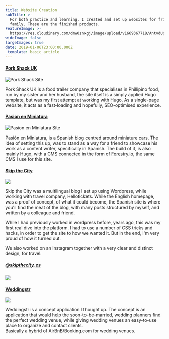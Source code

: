 ```yaml
---
title: Website Creation
subTitle: >-
  For both practice and learning, I created and set up websites for friends and
  family. These are the finished products.
FeatureImage: >-
  https://res.cloudinary.com/dmw0znxgj/image/upload/v1669367718/AntvdUploads/VagrantTea_website_wireframe_design_pastel_colours_8a13acc2-799c-4d11-b713-7611dba1a2fb_dcq0fi.png
wideImage: false
largeImages: true
date: 2019-01-06T23:00:00.000Z
_template: basic_article
---
```




#### [Pork Shack UK](https://www.theporkshack.co.uk "Pork Shack UK")

![Pork Shack Site](https://res.cloudinary.com/dmw0znxgj/image/upload/v1584460461/AntvdUploads/Screenshot_2020-03-17_at_16.53.44_cuwih8.png "Pork Shack Site")

Pork Shack UK is a food trailer company that specialises in Phillipino food, run by my sister and her husband, the site itself is a simply applied Hugo template, but was my first attempt at working with Hugo. As a single-page website, it acts as a fast-loading and hopefully, SEO-optimised experience.

#### [Pasion en Miniatura](https://www.pasionenminiatura.com/)

![Pasion en Miniatura Site](https://res.cloudinary.com/dmw0znxgj/image/upload/v1584460578/AntvdUploads/Screenshot_2020-03-17_at_16.55.40_jlk31n.png "Pasion en Miniatura Site")

Pasión en Miniatura, is a Spanish blog centred around miniature cars. The idea of setting this up, was to stand as a way for a friend to showcase his work as a content writer, specifically in Spanish. The build of it, is also mainly Hugo, with a CMS connected in the form of [Forestry.io](Forestry.io), the same CMS I use for this site.

#### [Skip the City](https://skipthecity.com/ "Skip the City")

![](https://res.cloudinary.com/dmw0znxgj/image/upload/v1584460805/AntvdUploads/Screenshot_2020-03-17_at_16.59.30_foq4fc.png)

Skip the City was a multilingual blog I set up using Wordpress, while working with travel company, Hellotickets. While the English homepage, was a proof of concept, of what it could become, the Spanish site is where you'll find the meat of the blog, with many posts structured by myself, and written by a colleague and friend.

While I had previously worked in wordpress before, years ago, this was my first real dive into the platform. I had to use a number of CSS tricks and hacks, in order to get the site to how we wanted it. But in the end, I'm very proud of how it turned out.

We also worked on an Instagram together with a very clear and distinct design, for travel:

##### [@skipthecity_es](https://instagram.com/skipthecity_es)

![](https://res.cloudinary.com/dmw0znxgj/image/upload/v1584461751/AntvdUploads/Screenshot_2020-03-17_at_17.07.30_s7lnrx.png)

#### [Weddingstr](https://weddingstr.netlify.com)

![](https://res.cloudinary.com/dmw0znxgj/image/upload/v1584966182/AntvdUploads/Weddingstr_l27hyn.png)

Weddingstr is a concept application I thought up. The concept is an application that would help the soon-to-be-married, wedding planners find the perfect wedding venue, while giving wedding venues an easy-to-use place to organize and contact clients.  
Basically a hybrid of AirBnB/Booking.com for wedding venues.
